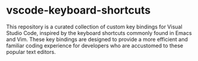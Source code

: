 # vscode-keyboard-shortcuts
This repository is a curated collection of custom key bindings for Visual Studio Code, inspired by the keyboard shortcuts commonly found in Emacs and Vim. These key bindings are designed to provide a more efficient and familiar coding experience for developers who are accustomed to these popular text editors.

